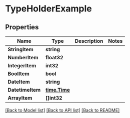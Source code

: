 # TypeHolderExample

## Properties
Name | Type | Description | Notes
------------ | ------------- | ------------- | -------------
**StringItem** | **string** |  | 
**NumberItem** | **float32** |  | 
**IntegerItem** | **int32** |  | 
**BoolItem** | **bool** |  | 
**DateItem** | **string** |  | 
**DatetimeItem** | [**time.Time**](time.Time.md) |  | 
**ArrayItem** | **[]int32** |  | 

[[Back to Model list]](../README.md#documentation-for-models) [[Back to API list]](../README.md#documentation-for-api-endpoints) [[Back to README]](../README.md)


